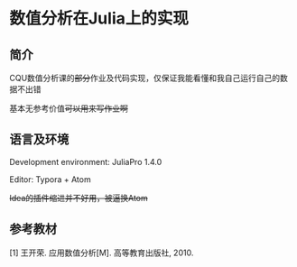 # 数值分析在Julia上的实现

## 简介

CQU数值分析课的~~部分~~作业及代码实现，仅保证我能看懂和我自己运行自己的数据不出错

基本无参考价值~~可以用来写作业啊~~

## 语言及环境

Development environment: JuliaPro 1.4.0

Editor: Typora + Atom

~~Idea的插件缩进并不好用，被逼换Atom~~

## 参考教材
[1] 王开荣. 应用数值分析[M]. 高等教育出版社, 2010.

